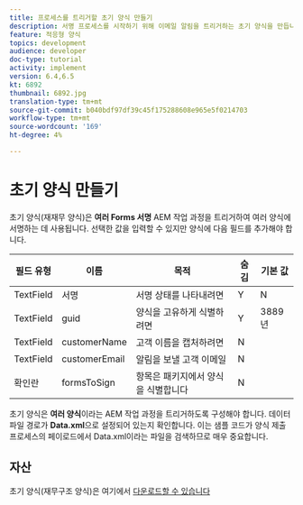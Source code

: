 ```yaml
---
title: 프로세스를 트리거할 초기 양식 만들기
description: 서명 프로세스를 시작하기 위해 이메일 알림을 트리거하는 초기 양식을 만듭니다.
feature: 적응형 양식
topics: development
audience: developer
doc-type: tutorial
activity: implement
version: 6.4,6.5
kt: 6892
thumbnail: 6892.jpg
translation-type: tm+mt
source-git-commit: b040bdf97df39c45f175288608e965e5f0214703
workflow-type: tm+mt
source-wordcount: '169'
ht-degree: 4%

---
```



# 초기 양식 만들기

초기 양식(재재무 양식)은 **여러 Forms 서명** AEM 작업 과정을 트리거하여 여러 양식에 서명하는 데 사용됩니다. 선택한 값을 입력할 수 있지만 양식에 다음 필드를 추가해야 합니다.



| 필드 유형 | 이름 | 목적 | 숨김 | 기본 값 |
------------------------|---------------------------------------|--------------------|--------|-----------------
| TextField | 서명 | 서명 상태를 나타내려면 | Y | N |
| TextField | guid | 양식을 고유하게 식별하려면 | Y | 3889년 |
| TextField | customerName | 고객 이름을 캡처하려면 | N |
| TextField | customerEmail | 알림을 보낼 고객 이메일 | N |
| 확인란 | formsToSign | 항목은 패키지에서 양식을 식별합니다 | N |



초기 양식은 **여러 양식**이라는 AEM 작업 과정을 트리거하도록 구성해야 합니다.
데이터 파일 경로가 **Data.xml**&#x200B;으로 설정되어 있는지 확인합니다. 이는 샘플 코드가 양식 제출 프로세스의 페이로드에서 Data.xml이라는 파일을 검색하므로 매우 중요합니다.

## 자산

초기 양식(재무구조 양식)은 여기에서 [다운로드할 수 있습니다](assets/refinance-form.zip)





